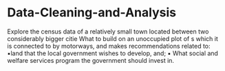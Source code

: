 # Data-Cleaning-and-Analysis
Explore the census data of a relatively small town located between two considerably bigger citie What to build on an unoccupied plot of s which it is connected to by motorways, and makes recommendations related to: ▪land that the local government wishes to develop, and; ▪ What social and welfare services program the government should invest in.
